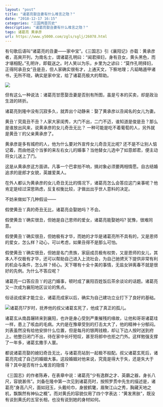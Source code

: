 ```yaml
---
layout: "post"
title: "诸葛亮娶丑妻有什么难言之隐？"
date: "2018-12-17 16:15"
categories: "三国两晋历史"
description: "诸葛亮娶丑妻有什么难言之隐？"
tags: 诸葛亮 黄承彦
url: https://www.y5000.com/zgls/sglj/26078.html
---
```






有句歌后语叫“诸葛亮的丑妻——家中宝”。《三国志》引《襄阳记》亦载：黄承彦者，高爽开列，为南名士，谓诸葛孔明曰：“闻君择妇，身有丑女，黄头黑色，而才堪相配。”孔明许，即载送之。时人笑以为乐，乡里为之谚曰：“莫作孔明择妇，正得阿承丑女”丑是丑，但人家确实很有才，上通天文，下察地理；凡韬略遁甲诸书，无所不晓，确实是家中宝，给了诸葛亮极大的帮助。

![](https://img.y5000.com/uploads/allimg/171023/13-1G0231J01Q01.jpg)

但有这么一种说法：诸葛亮甘愿娶丑妻是否别有所图，虽是亏本的买卖，却是政治生涯的转折。

诸葛亮到隆中没有沉寂多久，就弄出个动静来：娶了黄承彦以丑闻名的女儿为妻。

黄丑丫究竟丑不丑？人家大家闺秀，大门不出，二门不迈，谁知道是俊是丑？那么是谁放出风来，说黄承彦的女儿奇丑无比？
一种可能是吃不着葡萄的人，另外就是黄丑丫的父亲黄承彦了。

黄承彦是多有城府的人，他为什么要对外宣传女儿奇丑无比呢?
还不是不让别人惦记着，而由他这个当爹的来左右女儿的婚事？当他替女儿选中了如意郎君，便主动将女儿送上了门。

这是从黄承彦这方面讲。凡事一个巴拿拍不响，搞对象必须要两相情愿。自古结婚追求的是郎才女貌，英雄爱美人。

在外人都认为黄承彦的女儿奇丑无比的情况下，诸葛亮怎么会答应这门亲事呢？他肯定是经过深思熟虑，反复权衡比较，才做出出乎世人意料的决定。

不妨来做如下几种假设——

假使黄丑丫真的奇丑无比，诸葛亮会娶她吗？不会。

假使黄丑丫确实很丑，但她是自己恩师的爱女，诸葛亮能娶她吗? 犹豫，很难同意。

假使黄丑丫确实很丑，但她极有才华，而她的才华是诸葛亮所不具有的，又是恩师的爱女，怎么样？动心，可以考虑，如果丑得不是那么可怕。

假使黄丑丫确实很丑，但她是名门贵族，家庭成员极有权势，又是恩师的女儿，其本人不仅极有才华，还可以帮助自己进入上流社会，为自己驰骋天下提供非常有利的机会与条件，怎么样？倾心。天下哪有十全十美的事情，无盐女钟离春不就是很好的先例。为什么不答应呢？

诸葛亮一口答应丑丫的这门婚事，顿时成了襄阳百姓饭后茶余谈论的话题。诸葛亮又一次成为襄阳地区议论的焦点。

俗话说成家才能立业，诸葛亮成家以后，确实为自己建功立业打下了良好的基础。

![](https://img.y5000.comfile:///C:%5CUsers%5CADMINI~1%5CAppData%5CLocal%5CTemp%5Cksohtml%5CwpsEF22.tmp.png)诸葛亮17岁时，抚养他的叔父诸葛玄死了，他成了真正的孤儿。

诸葛玄从南昌辗转来到襄阳，也许是身心受到严重摧残的缘故，让他和哥哥诸葛珪一样，患上了咳血的毛病。大约是在豫章受到的打击太大了，他的精神十分郁闷。刘表虽然没有给他安排什么位置，但是每月的银两钱粮，却让下边人按时送到府上。他整日闭门不出，待在家中长吁短叹，甚至将郎中也拒之门外。这样勉强支撑了一年多，诸葛玄撒手人寰。

都说诸葛亮娶的媳妇奇丑无比，与诸葛亮站到一起极不般配。叔父诸葛玄死后，诸葛亮完成了自己的婚姻大事。这段婚姻对他来说，究竟是得大于失，还是失大于得？其中是否有什么难言的隐情？

《三国志》的作者陈寿，在表章中说：诸葛亮“少有逸群之才、英霸之器，身长八尺，容貌甚伟”。刘备在隆中第一次见到诸葛亮时，按照罗贯中先生的描述是，诸葛亮“身高八尺，面如冠玉，头戴纶巾，身披鹤氅，眉聚江山之秀，胸藏天地之机，飘飘然有神仙之概”。而对黄氏的容貌仅用了四个字表达：“黄发黑肤”，既没有谈到黄氏的五官长相，也没有说到她的身材如何。
